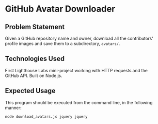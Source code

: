 # GitHub Avatar Downloader

## Problem Statement

Given a GitHub repository name and owner, download all the contributors' profile images and save them to a subdirectory, `avatars/`.

## Technologies Used
First Lighthouse Labs mini-project working with HTTP requests and the GitHub API. Built on Node.js. 

## Expected Usage

This program should be executed from the command line, in the following manner:

`node download_avatars.js jquery jquery`

